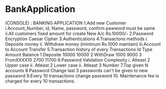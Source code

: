 # BankApplication

 (CONSOLE) : BANKING APPLICATION
                1.Add new Customer
                      i.Account_Number, id, Name, password, confirm pawword must be same
                      ii.All customers fixed amount for create New A/c Rs.10000/-
                2.Password Encryption
                       Caesar Cipher
                3.Authentications
                4.Transactons methods
                      i.  Deposite money
                      ii. Withdraw money (minimum Rs.1000 maintain)
                      iii.Account to Account Transfer
                5.Transaction history of every Transactions
                        Id    Type      Amount    Balance
                        1    Deposite   10000      10000
                        2    WithDraw   1000       9000
                        3    FromXXXX10 2700       11700
                6.Password Validation Complexity
                        i.  Atleast 2 Upper case
                        ii. Atleast 2 Lower case
                        ii. Atleast 3 Number
                7.Top given N accounts
                8.Password Change last 3 passwords can't be given to new password
                9.Every 10 transactions change password
                10. Maintenance fee is charged for every 10 transactions.
